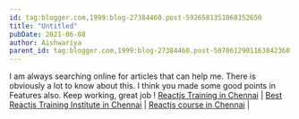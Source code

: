 ```yaml
---
id: tag:blogger.com,1999:blog-27384460.post-5926581351068352650
title: "Untitled"
pubDate: 2021-06-08
author: Aishwariya
parent_id: tag:blogger.com,1999:blog-27384460.post-5070612901163842360
---
```


I am always searching online for articles that can help me. There is obviously a lot to know about this. I think you made some good points in Features also. Keep working, great job !
[Reactjs Training in Chennai](https://https://www.credosystemz.com/training-in-chennai/react-js-training/) |
[Best Reactjs Training Institute in Chennai](https://https://www.credosystemz.com/training-in-chennai/react-js-training/) |
[Reactjs course in Chennai](https://https://www.credosystemz.com/training-in-chennai/react-js-training/) |